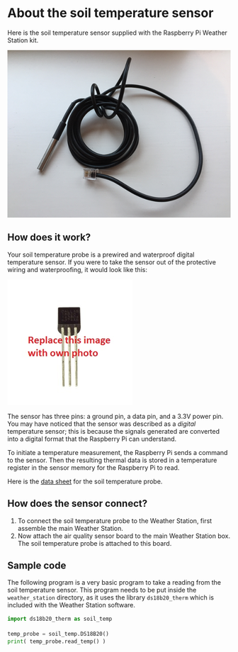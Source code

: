 # About the soil temperature sensor

Here is the soil temperature sensor supplied with the Raspberry Pi Weather Station kit.

![Soil temperature sensor](images/soil_temp_sensor.png)

## How does it work?

Your soil temperature probe is a prewired and waterproof digital temperature sensor. If you were to take the sensor out of the protective wiring and waterproofing, it would look like this:

![Digital temperature sensor](images/bare_sensor.jpg)

The sensor has three pins: a ground pin, a data pin, and a 3.3V power pin. You may have noticed that the sensor was described as a *digital* temperature sensor; this is because the signals generated are converted into a digital format that the Raspberry Pi can understand.

To initiate a temperature measurement, the Raspberry Pi sends a command to the sensor. Then the resulting thermal data is stored in a temperature register in the sensor memory for the Raspberry Pi to read.

Here is the [data sheet](http://datasheets.maximintegrated.com/en/ds/DS18B20.pdf) for the soil temperature probe.

## How does the sensor connect?

1. To connect the soil temperature probe to the Weather Station, first assemble the main Weather Station.
1. Now attach the air quality sensor board to the main Weather Station box. The soil temperature probe is attached to this board.


## Sample code

The following program is a very basic program to take a reading from the soil temperature sensor. This program needs to be put inside the `weather_station` directory, as it uses the library `ds18b20_therm` which is included with the Weather Station software.

```python
import ds18b20_therm as soil_temp

temp_probe = soil_temp.DS18B20()
print( temp_probe.read_temp() )
```
